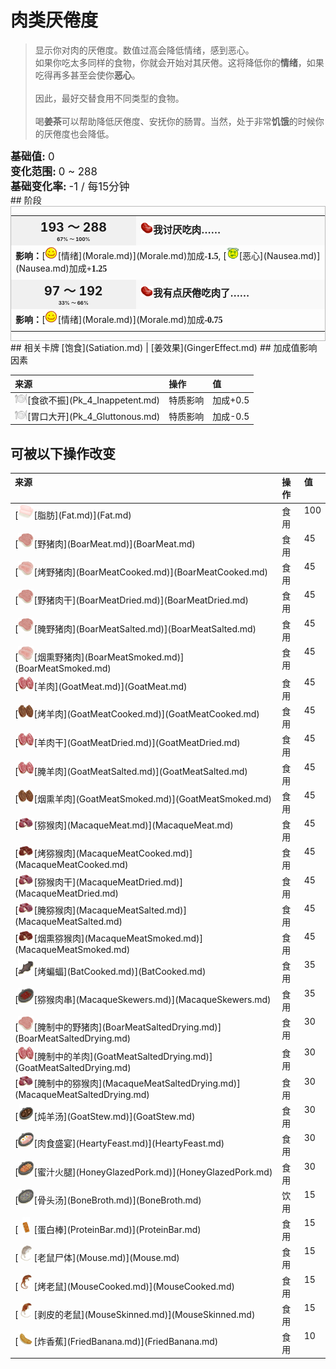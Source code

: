 # 肉类<nobr>厌倦度</nobr>  
> 显示你对肉的厌倦度。数值过高会降低情绪，感到恶心。  
> 如果你吃太多同样的食物，你就会开始对其厌倦。这将降低你的<b>情绪</b>，如果吃得再多甚至会使你<b>恶心</b>。<br><br>因此，最好交替食用不同类型的食物。<br><br>喝<b>姜茶</b>可以帮助降低厌倦度、安抚你的肠胃。当然，处于非常<b>饥饿</b>的时候你的厌倦度也会降低。  
  
<div style="font-size:1.2em"><b>基础值: </b> 0 </div>  
<div style="font-size:1.2em"><b>变化范围: </b> 0 ~ 288 </div>  
<div style="font-size:1.2em"><b>基础变化率: </b> -1 / 每15分钟 </div>  
## 阶段  
<div  style="border:1px solid #BBB"><table><tr style="height:2em;"><td style="background-color:#F0F0F0;text-align:center;width:180px;font-size:1.4em;font-weight:bold;vertical-align:middle;"><div>193 ～ 288<div><div style="font-size:0.4em">67% ～ 100%</div></td><td colspan=2 style="font-size:1.1em;vertical-align:middle;background-color:#F9F9F9;"><div><b><div style="width:20px;display:inline-block;text-align:center"><img decoding="async" src="../wiki/Sprite/SaturationMeat.png" href="a.md" style="max-width:20px;max-height:20px;"></div>我讨厌吃肉……</b></div><div style="font-size:0.8em;padding-top:4px;"></div></td></tr><tr><td colspan=2><b>影响：</b>[<div style="width:20px;display:inline-block;text-align:center"><img decoding="async" src="../wiki/Sprite/Content.png" href="a.md" style="max-width:20px;max-height:20px;"></div>[情绪](Morale.md)](Morale.md)加成<span style="font-family:ui-monospace"><b>-1.5</b></span>, [<div style="width:20px;display:inline-block;text-align:center"><img decoding="async" src="../wiki/Sprite/Dizzy.png" href="a.md" style="max-width:20px;max-height:20px;"></div>[恶心](Nausea.md)](Nausea.md)加成<span style="font-family:ui-monospace"><b>+1.25</b></span></td></tr><tr><td colspan=2></td></tr><tr style="height:2em;"><td style="background-color:#F0F0F0;text-align:center;width:180px;font-size:1.4em;font-weight:bold;vertical-align:middle;"><div>97 ～ 192<div><div style="font-size:0.4em">33% ～ 66%</div></td><td colspan=2 style="font-size:1.1em;vertical-align:middle;background-color:#F9F9F9;"><div><b><div style="width:20px;display:inline-block;text-align:center"><img decoding="async" src="../wiki/Sprite/SaturationMeat.png" href="a.md" style="max-width:20px;max-height:20px;"></div>我有点厌倦吃肉了……</b></div><div style="font-size:0.8em;padding-top:4px;"></div></td></tr><tr><td colspan=2><b>影响：</b>[<div style="width:20px;display:inline-block;text-align:center"><img decoding="async" src="../wiki/Sprite/Content.png" href="a.md" style="max-width:20px;max-height:20px;"></div>[情绪](Morale.md)](Morale.md)加成<span style="font-family:ui-monospace"><b>-0.75</b></span></td></tr><tr><td colspan=2></td></tr></table></div>  
## 相关卡牌  
[饱食](Satiation.md)  |  [姜效果](GingerEffect.md)  
## 加成值影响因素  
<style>
        .table3429 th,td{
            text-align:left;
            vertical-align:top;
        }
        </style><table class="table table-bordered table3429" data-toggle="table"  ><thead style=""><tr ><th  style=""  >来源</th><th  style=""  >操作</th><th  style=""  >值</th></tr></thead><tr ><td  style=""  ><div style="width:20px;display:inline-block;text-align:center"><img decoding="async" src="../wiki/Sprite/Appetite.png" href="a.md" style="max-width:20px;max-height:20px;"></div>[食欲不振](Pk_4_Inappetent.md)</td><td  style=""  >特质影响</td><td  style=""  >加成+0.5</td></tr><tr ><td  style=""  ><div style="width:20px;display:inline-block;text-align:center"><img decoding="async" src="../wiki/Sprite/Appetite.png" href="a.md" style="max-width:20px;max-height:20px;"></div>[胃口大开](Pk_4_Gluttonous.md)</td><td  style=""  >特质影响</td><td  style=""  >加成-0.5</td></tr></tbody></table>  
  
## 可被以下操作改变  
<style>
        .table0095 th,td{
            text-align:left;
            vertical-align:top;
        }
        </style><table class="table table-bordered table0095" data-toggle="table"  ><thead style=""><tr ><th  style=""  >来源</th><th  style=""  >操作</th><th  style=""  data-sortable="true"  >值</th></tr></thead><tr ><td  style=""  >[<div style="width:25px;display:inline-block;text-align:center"><img decoding="async" src="../wiki/Sprite/Fat.png" href="a.md" style="max-width:25px;max-height:25px;"></div>[脂肪](Fat.md)](Fat.md)</td><td  style=""  >食用</td><td  style=""  >100</td></tr><tr ><td  style=""  >[<div style="width:25px;display:inline-block;text-align:center"><img decoding="async" src="../wiki/Sprite/PorkRaw.png" href="a.md" style="max-width:25px;max-height:25px;"></div>[野猪肉](BoarMeat.md)](BoarMeat.md)</td><td  style=""  >食用</td><td  style=""  >45</td></tr><tr ><td  style=""  >[<div style="width:25px;display:inline-block;text-align:center"><img decoding="async" src="../wiki/Sprite/Pork.png" href="a.md" style="max-width:25px;max-height:25px;"></div>[烤野猪肉](BoarMeatCooked.md)](BoarMeatCooked.md)</td><td  style=""  >食用</td><td  style=""  >45</td></tr><tr ><td  style=""  >[<div style="width:25px;display:inline-block;text-align:center"><img decoding="async" src="../wiki/Sprite/PorkRaw.png" href="a.md" style="max-width:25px;max-height:25px;"></div>[野猪肉干](BoarMeatDried.md)](BoarMeatDried.md)</td><td  style=""  >食用</td><td  style=""  >45</td></tr><tr ><td  style=""  >[<div style="width:25px;display:inline-block;text-align:center"><img decoding="async" src="../wiki/Sprite/PorkRaw.png" href="a.md" style="max-width:25px;max-height:25px;"></div>[腌野猪肉](BoarMeatSalted.md)](BoarMeatSalted.md)</td><td  style=""  >食用</td><td  style=""  >45</td></tr><tr ><td  style=""  >[<div style="width:25px;display:inline-block;text-align:center"><img decoding="async" src="../wiki/Sprite/Pork.png" href="a.md" style="max-width:25px;max-height:25px;"></div>[烟熏野猪肉](BoarMeatSmoked.md)](BoarMeatSmoked.md)</td><td  style=""  >食用</td><td  style=""  >45</td></tr><tr ><td  style=""  >[<div style="width:25px;display:inline-block;text-align:center"><img decoding="async" src="../wiki/Sprite/GoatMeat.png" href="a.md" style="max-width:25px;max-height:25px;"></div>[羊肉](GoatMeat.md)](GoatMeat.md)</td><td  style=""  >食用</td><td  style=""  >45</td></tr><tr ><td  style=""  >[<div style="width:25px;display:inline-block;text-align:center"><img decoding="async" src="../wiki/Sprite/GoatMeatCooked.png" href="a.md" style="max-width:25px;max-height:25px;"></div>[烤羊肉](GoatMeatCooked.md)](GoatMeatCooked.md)</td><td  style=""  >食用</td><td  style=""  >45</td></tr><tr ><td  style=""  >[<div style="width:25px;display:inline-block;text-align:center"><img decoding="async" src="../wiki/Sprite/GoatMeat.png" href="a.md" style="max-width:25px;max-height:25px;"></div>[羊肉干](GoatMeatDried.md)](GoatMeatDried.md)</td><td  style=""  >食用</td><td  style=""  >45</td></tr><tr ><td  style=""  >[<div style="width:25px;display:inline-block;text-align:center"><img decoding="async" src="../wiki/Sprite/GoatMeat.png" href="a.md" style="max-width:25px;max-height:25px;"></div>[腌羊肉](GoatMeatSalted.md)](GoatMeatSalted.md)</td><td  style=""  >食用</td><td  style=""  >45</td></tr><tr ><td  style=""  >[<div style="width:25px;display:inline-block;text-align:center"><img decoding="async" src="../wiki/Sprite/GoatMeatCooked.png" href="a.md" style="max-width:25px;max-height:25px;"></div>[烟熏羊肉](GoatMeatSmoked.md)](GoatMeatSmoked.md)</td><td  style=""  >食用</td><td  style=""  >45</td></tr><tr ><td  style=""  >[<div style="width:25px;display:inline-block;text-align:center"><img decoding="async" src="../wiki/Sprite/MonkeyMeat.png" href="a.md" style="max-width:25px;max-height:25px;"></div>[猕猴肉](MacaqueMeat.md)](MacaqueMeat.md)</td><td  style=""  >食用</td><td  style=""  >45</td></tr><tr ><td  style=""  >[<div style="width:25px;display:inline-block;text-align:center"><img decoding="async" src="../wiki/Sprite/MonkeyMeatCooked.png" href="a.md" style="max-width:25px;max-height:25px;"></div>[烤猕猴肉](MacaqueMeatCooked.md)](MacaqueMeatCooked.md)</td><td  style=""  >食用</td><td  style=""  >45</td></tr><tr ><td  style=""  >[<div style="width:25px;display:inline-block;text-align:center"><img decoding="async" src="../wiki/Sprite/MonkeyMeat.png" href="a.md" style="max-width:25px;max-height:25px;"></div>[猕猴肉干](MacaqueMeatDried.md)](MacaqueMeatDried.md)</td><td  style=""  >食用</td><td  style=""  >45</td></tr><tr ><td  style=""  >[<div style="width:25px;display:inline-block;text-align:center"><img decoding="async" src="../wiki/Sprite/MonkeyMeat.png" href="a.md" style="max-width:25px;max-height:25px;"></div>[腌猕猴肉](MacaqueMeatSalted.md)](MacaqueMeatSalted.md)</td><td  style=""  >食用</td><td  style=""  >45</td></tr><tr ><td  style=""  >[<div style="width:25px;display:inline-block;text-align:center"><img decoding="async" src="../wiki/Sprite/MonkeyMeatCooked.png" href="a.md" style="max-width:25px;max-height:25px;"></div>[烟熏猕猴肉](MacaqueMeatSmoked.md)](MacaqueMeatSmoked.md)</td><td  style=""  >食用</td><td  style=""  >45</td></tr><tr ><td  style=""  >[<div style="width:25px;display:inline-block;text-align:center"><img decoding="async" src="../wiki/Sprite/BatRoasted.png" href="a.md" style="max-width:25px;max-height:25px;"></div>[烤蝙蝠](BatCooked.md)](BatCooked.md)</td><td  style=""  >食用</td><td  style=""  >35</td></tr><tr ><td  style=""  >[<div style="width:25px;display:inline-block;text-align:center"><img decoding="async" src="../wiki/Sprite/MacaqueSkewers.png" href="a.md" style="max-width:25px;max-height:25px;"></div>[猕猴肉串](MacaqueSkewers.md)](MacaqueSkewers.md)</td><td  style=""  >食用</td><td  style=""  >35</td></tr><tr ><td  style=""  >[<div style="width:25px;display:inline-block;text-align:center"><img decoding="async" src="../wiki/Sprite/PorkRaw.png" href="a.md" style="max-width:25px;max-height:25px;"></div>[腌制中的野猪肉](BoarMeatSaltedDrying.md)](BoarMeatSaltedDrying.md)</td><td  style=""  >食用</td><td  style=""  >30</td></tr><tr ><td  style=""  >[<div style="width:25px;display:inline-block;text-align:center"><img decoding="async" src="../wiki/Sprite/GoatMeat.png" href="a.md" style="max-width:25px;max-height:25px;"></div>[腌制中的羊肉](GoatMeatSaltedDrying.md)](GoatMeatSaltedDrying.md)</td><td  style=""  >食用</td><td  style=""  >30</td></tr><tr ><td  style=""  >[<div style="width:25px;display:inline-block;text-align:center"><img decoding="async" src="../wiki/Sprite/MonkeyMeat.png" href="a.md" style="max-width:25px;max-height:25px;"></div>[腌制中的猕猴肉](MacaqueMeatSaltedDrying.md)](MacaqueMeatSaltedDrying.md)</td><td  style=""  >食用</td><td  style=""  >30</td></tr><tr ><td  style=""  >[<div style="width:25px;display:inline-block;text-align:center"><img decoding="async" src="../wiki/Sprite/GoatStew.png" href="a.md" style="max-width:25px;max-height:25px;"></div>[炖羊汤](GoatStew.md)](GoatStew.md)</td><td  style=""  >食用</td><td  style=""  >30</td></tr><tr ><td  style=""  >[<div style="width:25px;display:inline-block;text-align:center"><img decoding="async" src="../wiki/Sprite/PorkFeast.png" href="a.md" style="max-width:25px;max-height:25px;"></div>[肉食盛宴](HeartyFeast.md)](HeartyFeast.md)</td><td  style=""  >食用</td><td  style=""  >30</td></tr><tr ><td  style=""  >[<div style="width:25px;display:inline-block;text-align:center"><img decoding="async" src="../wiki/Sprite/HoneyGlazedPork.png" href="a.md" style="max-width:25px;max-height:25px;"></div>[蜜汁火腿](HoneyGlazedPork.md)](HoneyGlazedPork.md)</td><td  style=""  >食用</td><td  style=""  >30</td></tr><tr ><td  style=""  >[<div style="width:25px;display:inline-block;text-align:center"><img decoding="async" src="../wiki/Sprite/ScrappySoup.png" href="a.md" style="max-width:25px;max-height:25px;"></div>[骨头汤](BoneBroth.md)](BoneBroth.md)</td><td  style=""  >饮用</td><td  style=""  >15</td></tr><tr ><td  style=""  >[<div style="width:25px;display:inline-block;text-align:center"><img decoding="async" src="../wiki/Sprite/ProteinBar.png" href="a.md" style="max-width:25px;max-height:25px;"></div>[蛋白棒](ProteinBar.md)](ProteinBar.md)</td><td  style=""  >食用</td><td  style=""  >15</td></tr><tr ><td  style=""  >[<div style="width:25px;display:inline-block;text-align:center"><img decoding="async" src="../wiki/Sprite/Mouse.png" href="a.md" style="max-width:25px;max-height:25px;"></div>[老鼠尸体](Mouse.md)](Mouse.md)</td><td  style=""  >食用</td><td  style=""  >15</td></tr><tr ><td  style=""  >[<div style="width:25px;display:inline-block;text-align:center"><img decoding="async" src="../wiki/Sprite/MouseRoasted.png" href="a.md" style="max-width:25px;max-height:25px;"></div>[烤老鼠](MouseCooked.md)](MouseCooked.md)</td><td  style=""  >食用</td><td  style=""  >15</td></tr><tr ><td  style=""  >[<div style="width:25px;display:inline-block;text-align:center"><img decoding="async" src="../wiki/Sprite/MouseSkinned.png" href="a.md" style="max-width:25px;max-height:25px;"></div>[剥皮的老鼠](MouseSkinned.md)](MouseSkinned.md)</td><td  style=""  >食用</td><td  style=""  >15</td></tr><tr ><td  style=""  >[<div style="width:25px;display:inline-block;text-align:center"><img decoding="async" src="../wiki/Sprite/FriedBanana.png" href="a.md" style="max-width:25px;max-height:25px;"></div>[炸香蕉](FriedBanana.md)](FriedBanana.md)</td><td  style=""  >食用</td><td  style=""  >10</td></tr></tbody></table>  
  


<script>document.title="肉类<nobr>厌倦度</nobr> - 卡牌生存百科 Card Survival Wiki";</script>